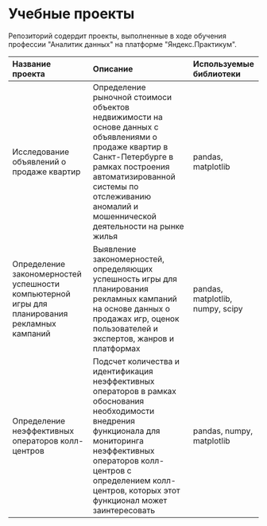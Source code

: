 # Учебные проекты

Репозиторий содердит проекты, выполненные в ходе обучения профессии "Аналитик данных" на платформе "Яндекс.Практикум".

| Название проекта |	Описание | Используемые библиотеки
| :-------------------- | :-------------------- | :-------------------- |
| Исследование объявлений о продаже квартир | Определение рыночной стоимоси объектов недвижимости на основе данных с объявлениями о продаже квартир в Санкт-Петербурге в рамках построения автоматизированной системы по отслеживанию аномалий и мошеннической деятельности на рынке жилья | pandas, matplotlib
| Определение закономерностей успешности компьютерной игры для планирования рекламных кампаний |  Выявление закономерностей, определяющих успешность игры для планирования рекламных кампаний на основе данных о продажах игр, оценок пользователей и экспертов, жанров и платформах | pandas, matplotlib, numpy, scipy
| Определение неэффективных операторов колл-центров |	Подсчет количества и идентификация неэффективных операторов в рамках обоснования необходимости внедрения функционала для мониторинга неэффективных операторов колл-центров с определением колл-центров, которых этот функционал может заинтересовать |	pandas, numpy, matplotlib
